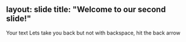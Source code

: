 layout: slide
title: "Welcome to our second slide!"
---
Your text
Lets take you back but not with backspace, hit the back arrow

